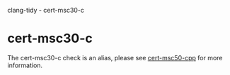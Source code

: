 clang-tidy - cert-msc30-c

</div>

<div class="meta" http-equiv=refresh="5;URL=cert-msc50-cpp.html">

</div>

# cert-msc30-c

The cert-msc30-c check is an alias, please see
[cert-msc50-cpp](https://clang.llvm.org/extra/clang-tidy/checks/cert-msc50-cpp.html) for more information.
